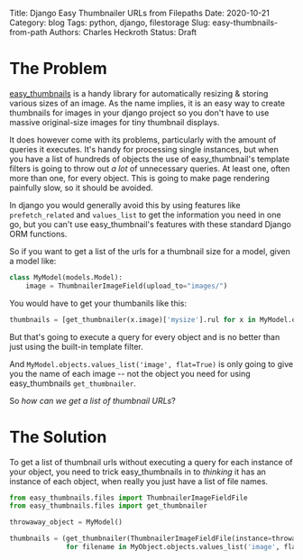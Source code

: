 Title: Django Easy Thumbnailer URLs from Filepaths
Date: 2020-10-21
Category: blog
Tags: python, django, filestorage
Slug: easy-thumbnails-from-path
Authors: Charles Heckroth
Status: Draft

# The Problem

[easy_thumbnails](https://github.com/SmileyChris/easy-thumbnails) is a handy library for automatically resizing & storing various sizes of an image. As the name implies, it is an easy way to create thumbnails for images in your django project so you don't have to use massive original-size images for tiny thumbnail displays.

It does however come with its problems, particularly with the amount of queries it executes. It's handy for processing single instances, but when you have a list of hundreds of objects the use of easy\_thumbnail's template filters is going to throw out _a lot_ of unnecessary queries. At least one, often more than one, for every object. This is going to make page rendering painfully slow, so it should be avoided.

In django you would generally avoid this by using features like `prefetch_related` and `values_list` to get the information you need in one go, but you can't use easy_thumbnail's features with these standard Django ORM functions. 

So if you want to get a list of the urls for a thumbnail size for a model, given a model like:

```python
class MyModel(models.Model):
    image = ThumbnailerImageField(upload_to="images/")
```

You would have to get your thumbanils like this:

```python
thumbnails = [get_thumbnailer(x.image)['mysize'].rul for x in MyModel.objects.all()]
```

But that's going to execute a query for every object and is no better than just using the built-in template filter.

And `MyModel.objects.values_list('image', flat=True)` is only going to give you the name of each image -- not the object you need for using easy_thumbnails `get_thumbnailer`.

So *how can we get a list of thumbnail URLs*?

# The Solution

To get a list of thumbnail urls without executing a query for each instance of your object, you need to trick easy_thumbnails in to _thinking_ it has an instance of each object, when really you just have a list of file names.

```python
from easy_thumbnails.files import ThumbnailerImageFieldFile
from easy_thumbnails.files import get_thumbnailer

throwaway_object = MyModel()

thumbnails = (get_thumbnailer(ThumbnailerImageFieldFile(instance=throwaway_object, field=throwaway_object.image.field, filename))['size'].url
              for filename in MyObject.objects.values_list('image', flat=True))
```


